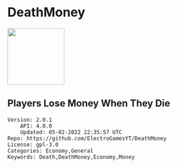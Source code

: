 # DeathMoney
<img src="https://raw.githubusercontent.com/ElectroGamesYT/DeathMoney/a9bf8ad4854bf5046bfe80c746768b4af082c2ff/icon.png" width="128" height="128" />

## Players Lose Money When They Die
```properties
Version: 2.0.1
    API: 4.0.0
    Updated: 05-02-2022 22:35:57 UTC
Repo: https://github.com/ElectroGamesYT/DeathMoney
License: gpl-3.0
Categories: Economy,General
Keywords: Death,DeathMoney,Economy,Money
```
